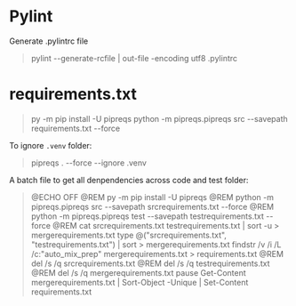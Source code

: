 # Pylint
Generate .pylintrc file
> pylint --generate-rcfile | out-file -encoding utf8 .pylintrc

# requirements.txt
> py -m pip install -U pipreqs
> python -m  pipreqs.pipreqs src --savepath requirements.txt --force

To ignore `.venv` folder:
> pipreqs . --force --ignore .venv

A batch file to get all denpendencies across code and test folder:
> @ECHO OFF
@REM py -m pip install -U pipreqs
@REM python -m  pipreqs.pipreqs src --savepath srcrequirements.txt --force
@REM python -m  pipreqs.pipreqs test --savepath testrequirements.txt --force
@REM cat srcrequirements.txt testrequirements.txt | sort -u > mergerequirements.txt
type @("srcrequirements.txt", "testrequirements.txt") | sort > mergerequirements.txt
findstr /v /i /L /c:"auto_mix_prep" mergerequirements.txt > requirements.txt
@REM del /s /q srcrequirements.txt
@REM del /s /q testrequirements.txt
@REM del /s /q mergerequirements.txt
pause
Get-Content mergerequirements.txt | Sort-Object -Unique | Set-Content requirements.txt
